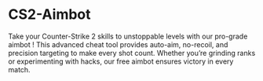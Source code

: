 # CS2-Aimbot
Take your Counter-Strike 2 skills to unstoppable levels with our pro-grade aimbot ! This advanced cheat tool provides auto-aim, no-recoil, and precision targeting to make every shot count. Whether you’re grinding ranks or experimenting with hacks, our free aimbot ensures victory in every match.
